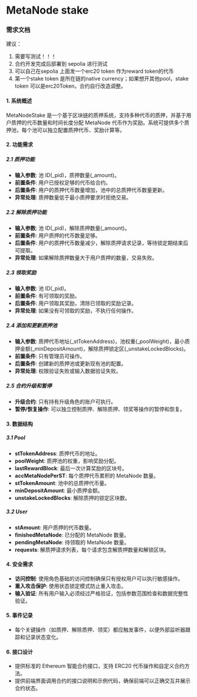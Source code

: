 # MetaNode stake
### 需求文档
建议：

1. 需要写测试！！！
2. 合约开发完成后部署到 sepolia 进行测试
3. 可以自己在sepolia 上面发一个erc20 token 作为reward token的代币
4. 第一个stake token 是所在链的native currency；如果想开其他pool，stake token 可以是erc20Token，合约自行改造调整。

#### 1. 系统概述

MetaNodeStake 是一个基于区块链的质押系统，支持多种代币的质押，并基于用户质押的代币数量和时间长度分配 MetaNode 代币作为奖励。系统可提供多个质押池，每个池可以独立配置质押代币、奖励计算等。

#### 2. 功能需求

##### 2.1 质押功能

- **输入参数**: 池 ID(_pid)，质押数量(_amount)。
- **前置条件**: 用户已授权足够的代币给合约。
- **后置条件**: 用户的质押代币数量增加，池中的总质押代币数量更新。
- **异常处理**: 质押数量低于最小质押要求时拒绝交易。

##### 2.2 解除质押功能

- **输入参数**: 池 ID(_pid)，解除质押数量(_amount)。
- **前置条件**: 用户质押的代币数量足够。
- **后置条件**: 用户的质押代币数量减少，解除质押请求记录，等待锁定期结束后可提取。
- **异常处理**: 如果解除质押数量大于用户质押的数量，交易失败。

##### 2.3 领取奖励

- **输入参数**: 池 ID(_pid)。
- **前置条件**: 有可领取的奖励。
- **后置条件**: 用户领取其奖励，清除已领取的奖励记录。
- **异常处理**: 如果没有可领取的奖励，不执行任何操作。

##### 2.4 添加和更新质押池

- **输入参数**: 质押代币地址(_stTokenAddress)，池权重(_poolWeight)，最小质押金额(_minDepositAmount)，解除质押锁定区(_unstakeLockedBlocks)。
- **前置条件**: 只有管理员可操作。
- **后置条件**: 创建新的质押池或更新现有池的配置。
- **异常处理**: 权限验证失败或输入数据验证失败。

##### 2.5 合约升级和暂停

- **升级合约**: 只有持有升级角色的账户可执行。
- **暂停/恢复操作**: 可以独立控制质押、解除质押、领奖等操作的暂停和恢复。

#### 3. 数据结构

##### 3.1 Pool

- **stTokenAddress**: 质押代币的地址。
- **poolWeight**: 质押池的权重，影响奖励分配。
- **lastRewardBlock**: 最后一次计算奖励的区块号。
- **accMetaNodePerST**: 每个质押代币累积的 MetaNode 数量。
- **stTokenAmount**: 池中的总质押代币量。
- **minDepositAmount**: 最小质押金额。
- **unstakeLockedBlocks**: 解除质押的锁定区块数。

##### 3.2 User

- **stAmount**: 用户质押的代币数量。
- **finishedMetaNode**: 已分配的 MetaNode 数量。
- **pendingMetaNode**: 待领取的 MetaNode 数量。
- **requests**: 解质押请求列表，每个请求包含解质押数量和解锁区块。

#### 4. 安全需求

- **访问控制**: 使用角色基础的访问控制确保只有授权用户可以执行敏感操作。
- **重入攻击保护**: 使用状态锁定模式防止重入攻击。
- **输入验证**: 所有用户输入必须经过严格验证，包括参数范围检查和数据完整性验证。

#### 5. 事件记录

- 每个关键操作（如质押、解除质押、领奖）都应触发事件，以便外部监听器跟踪和记录状态变化。

#### 6. 接口设计

- 提供标准的 Ethereum 智能合约接口，支持 ERC20 代币操作和自定义合约方法。
- 提供前端界面调用合约的接口说明和示例代码，确保前端可以正确交互并展示合约状态。

